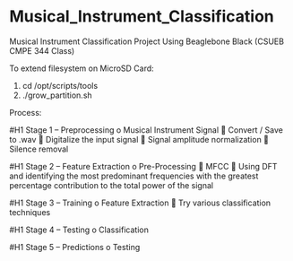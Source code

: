 # Musical_Instrument_Classification
Musical Instrument Classification Project Using Beaglebone Black (CSUEB CMPE 344 Class)

To extend filesystem on MicroSD Card: 
1) cd /opt/scripts/tools
2) ./grow_partition.sh

Process:

#H1 Stage 1 – Preprocessing
o	Musical Instrument Signal
	Convert / Save to .wav
	Digitalize the input signal
	Signal amplitude normalization
	Silence removal


#H1 Stage 2 – Feature Extraction
o	Pre-Processing
	MFCC
	Using DFT and identifying the most predominant frequencies with the greatest percentage contribution to the total power of the signal


#H1 Stage 3 – Training
o	Feature Extraction
	Try various classification techniques


#H1 Stage 4 – Testing
o	Classification


#H1 Stage 5 – Predictions
o	Testing
